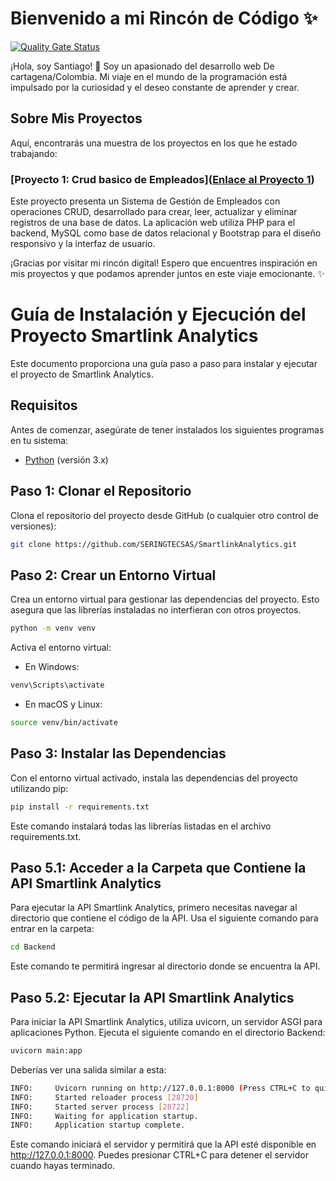 # Bienvenido a mi Rincón de Código ✨
[![Quality Gate Status](https://sonarcloud.io/api/project_badges/measure?project=santiagomarmol_Portafolio&metric=alert_status)](https://sonarcloud.io/summary/new_code?id=santiagomarmol_Portafolio)

¡Hola, soy Santiago! 👋 Soy un apasionado del desarrollo web De cartagena/Colombia. Mi viaje en el mundo de la programación está impulsado por la curiosidad y el deseo constante de aprender y crear.

## Sobre Mis Proyectos

Aquí, encontrarás una muestra de los proyectos en los que he estado trabajando:
### [Proyecto 1: Crud basico de Empleados]([Enlace al Proyecto 1](https://github.com/santiagomarmol/Portafolio/tree/main/CRUD%20Empleados))
Este proyecto presenta un Sistema de Gestión de Empleados con operaciones CRUD, desarrollado para crear, leer, actualizar y eliminar registros de una base de datos. La aplicación web utiliza PHP para el backend, MySQL como base de datos relacional y Bootstrap para el diseño responsivo y la interfaz de usuario.

¡Gracias por visitar mi rincón digital! Espero que encuentres inspiración en mis proyectos y que podamos aprender juntos en este viaje emocionante. ✨




# Guía de Instalación y Ejecución del Proyecto Smartlink Analytics

Este documento proporciona una guía paso a paso para instalar y ejecutar el proyecto de Smartlink Analytics.

## Requisitos

Antes de comenzar, asegúrate de tener instalados los siguientes programas en tu sistema:

- [Python](https://www.python.org/downloads/) (versión 3.x)

## Paso 1: Clonar el Repositorio

Clona el repositorio del proyecto desde GitHub (o cualquier otro control de versiones):

```bash
git clone https://github.com/SERINGTECSAS/SmartlinkAnalytics.git
```
## Paso 2: Crear un Entorno Virtual

Crea un entorno virtual para gestionar las dependencias del proyecto. Esto asegura que las librerías instaladas no interfieran con otros proyectos.
```bash
python -m venv venv
```
Activa el entorno virtual:
- En Windows:
```bash
venv\Scripts\activate
```
- En macOS y Linux:
 ```bash
source venv/bin/activate
``` 
## Paso 3: Instalar las Dependencias
Con el entorno virtual activado, instala las dependencias del proyecto utilizando pip:
 ```bash
pip install -r requirements.txt
```
Este comando instalará todas las librerías listadas en el archivo requirements.txt.

## Paso 5.1: Acceder a la Carpeta que Contiene la API Smartlink Analytics

Para ejecutar la API Smartlink Analytics, primero necesitas navegar al directorio que contiene el código de la API. Usa el siguiente comando para entrar en la carpeta:

```bash
cd Backend
```
Este comando te permitirá ingresar al directorio donde se encuentra la API.
## Paso 5.2: Ejecutar la API Smartlink Analytics
Para iniciar la API Smartlink Analytics, utiliza uvicorn, un servidor ASGI para aplicaciones Python. Ejecuta el siguiente comando en el directorio Backend:
 ```bash
uvicorn main:app
```
Deberías ver una salida similar a esta:
 ```bash
INFO:     Uvicorn running on http://127.0.0.1:8000 (Press CTRL+C to quit)
INFO:     Started reloader process [28720]
INFO:     Started server process [28722]
INFO:     Waiting for application startup.
INFO:     Application startup complete.
```
Este comando iniciará el servidor y permitirá que la API esté disponible en http://127.0.0.1:8000. Puedes presionar CTRL+C para detener el servidor cuando hayas terminado.
